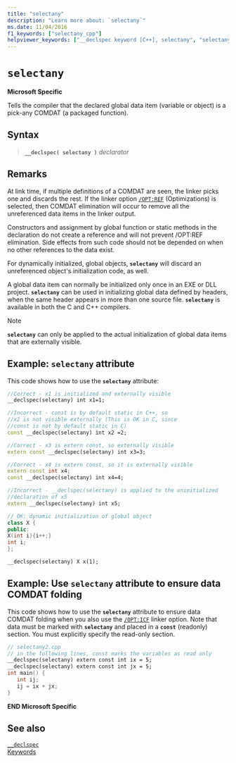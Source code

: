```yaml
---
title: "selectany"
description: "Learn more about: `selectany`"
ms.date: 11/04/2016
f1_keywords: ["selectany_cpp"]
helpviewer_keywords: ["__declspec keyword [C++], selectany", "selectany __declspec keyword"]
---
```

# `selectany`

**Microsoft Specific**

Tells the compiler that the declared global data item (variable or object) is a pick-any COMDAT (a packaged function).

## Syntax

> **`__declspec( selectany )`** *declarator*

## Remarks

At link time, if multiple definitions of a COMDAT are seen, the linker picks one and discards the rest. If the linker option [`/OPT:REF`](../build/reference/opt-optimizations.md) (Optimizations) is selected, then COMDAT elimination will occur to remove all the unreferenced data items in the linker output.

Constructors and assignment by global function or static methods in the declaration do not create a reference and will not prevent /OPT:REF elimination. Side effects from such code should not be depended on when no other references to the data exist.

For dynamically initialized, global objects, **`selectany`** will discard an unreferenced object's initialization code, as well.

A global data item can normally be initialized only once in an EXE or DLL project. **`selectany`** can be used in initializing global data defined by headers, when the same header appears in more than one source file. **`selectany`** is available in both the C and C++ compilers.

> [!NOTE]
> **`selectany`** can only be applied to the actual initialization of global data items that are externally visible.

## Example: `selectany` attribute

This code shows how to use the **`selectany`** attribute:

```cpp
//Correct - x1 is initialized and externally visible
__declspec(selectany) int x1=1;

//Incorrect - const is by default static in C++, so
//x2 is not visible externally (This is OK in C, since
//const is not by default static in C)
const __declspec(selectany) int x2 =2;

//Correct - x3 is extern const, so externally visible
extern const __declspec(selectany) int x3=3;

//Correct - x4 is extern const, so it is externally visible
extern const int x4;
const __declspec(selectany) int x4=4;

//Incorrect - __declspec(selectany) is applied to the uninitialized
//declaration of x5
extern __declspec(selectany) int x5;

// OK: dynamic initialization of global object
class X {
public:
X(int i){i++;}
int i;
};

__declspec(selectany) X x(1);
```

## Example: Use `selectany` attribute to ensure data COMDAT folding

This code shows how to use the **`selectany`** attribute to ensure data COMDAT folding when you also use the [`/OPT:ICF`](../build/reference/opt-optimizations.md) linker option. Note that data must be marked with **`selectany`** and placed in a **`const`** (readonly) section. You must explicitly specify the read-only section.

```cpp
// selectany2.cpp
// in the following lines, const marks the variables as read only
__declspec(selectany) extern const int ix = 5;
__declspec(selectany) extern const int jx = 5;
int main() {
   int ij;
   ij = ix + jx;
}
```

**END Microsoft Specific**

## See also

[`__declspec`](../cpp/declspec.md)<br/>
[Keywords](../cpp/keywords-cpp.md)
